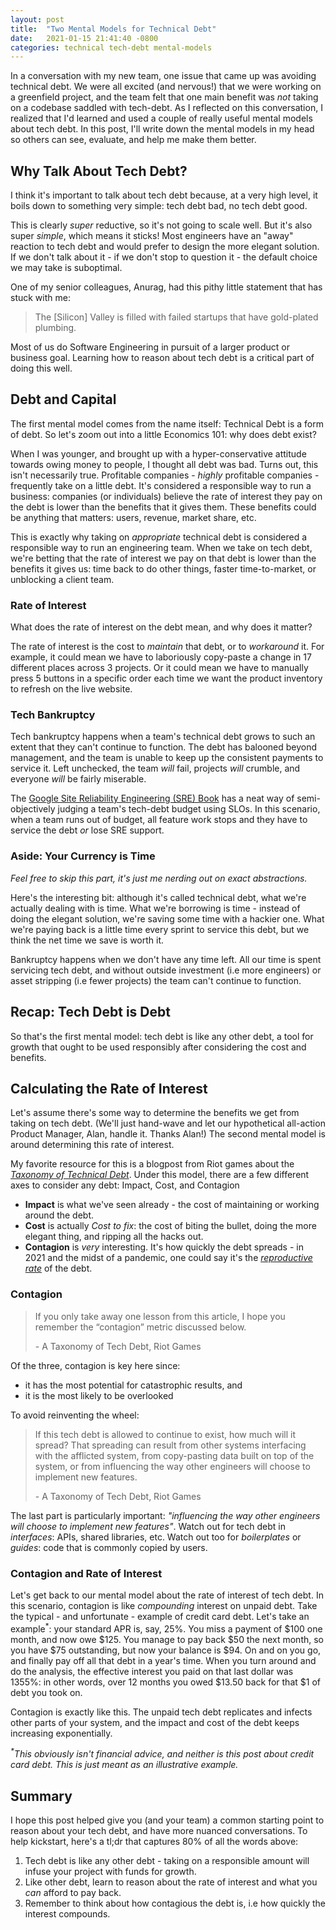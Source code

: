 ```yaml
---
layout: post
title:  "Two Mental Models for Technical Debt"
date:   2021-01-15 21:41:40 -0800
categories: technical tech-debt mental-models
---
```

In a conversation with my new team, one issue that came up was avoiding technical debt. We were all excited (and nervous!) that we were working on a greenfield project, and the team felt that one main benefit was _not_ taking on a codebase saddled with tech-debt. As I reflected on this conversation, I realized that I'd learned and used a couple of really useful mental models about tech debt. In this post, I'll write down the mental models in my head so others can see, evaluate, and help me make them better.

## Why Talk About Tech Debt?
I think it's important to talk about tech debt because, at a very high level, it boils down to something very simple: tech debt bad, no tech debt good.

This is clearly _super_ reductive, so it's not going to scale well. But it's also super _simple_, which means it sticks! Most engineers have an "away" reaction to tech debt and would prefer to design the more elegant solution. If we don't talk about it - if we don't stop to question it - the default choice we may take is suboptimal.

One of my senior colleagues, Anurag, had this pithy little statement that has stuck with me:
> The \[Silicon\] Valley is filled with failed startups that have gold-plated plumbing.

Most of us do Software Engineering in pursuit of a larger product or business goal. Learning how to reason about tech debt is a critical part of doing this well.

## Debt and Capital
The first mental model comes from the name itself: Technical Debt is a form of debt. So let's zoom out into a little Economics 101: why does debt exist?

When I was younger, and brought up with a hyper-conservative attitude towards owing money to people, I thought all debt was bad. Turns out, this isn't necessarily true. Profitable companies - _highly_ profitable companies - frequently take on a little debt. It's considered a responsible way to run a business: companies (or individuals) believe the rate of interest they pay on the debt is lower than the benefits that it gives them. These benefits could be anything that matters: users, revenue, market share, etc.

This is exactly why taking on _appropriate_ technical debt is considered a responsible way to run an engineering team. When we take on tech debt, we're betting that the rate of interest we pay on that debt is lower than the benefits it gives us: time back to do other things, faster time-to-market, or unblocking a client team.

### Rate of Interest
What does the rate of interest on the debt mean, and why does it matter?

The rate of interest is the cost to _maintain_ that debt, or to _workaround_ it. For example, it could mean we have to laboriously copy-paste a change in 17 different places across 3 projects. Or it could mean we have to manually press 5 buttons in a specific order each time we want the product inventory to refresh on the live website.

### Tech Bankruptcy
Tech bankruptcy happens when a team's technical debt grows to such an extent that they can't continue to function. The debt has balooned beyond management, and the team is unable to keep up the consistent payments to service it. Left unchecked, the team _will_ fail, projects _will_ crumble, and everyone _will_ be fairly miserable.

The [Google Site Reliability Engineering (SRE) Book][sre] has a neat way of semi-objectively judging a team's tech-debt budget using SLOs. In this scenario, when a team runs out of budget, all feature work stops and they have to service the debt _or_ lose SRE support.

### Aside: Your Currency is Time
_Feel free to skip this part, it's just me nerding out on exact abstractions._

Here's the interesting bit: although it's called technical debt, what we're actually dealing with is time. What we're borrowing is time - instead of doing the elegant solution, we're saving some time with a hackier one. What we're paying back is a little time every sprint to service this debt, but we think the net time we save is worth it.

Bankruptcy happens when we don't have any time left. All our time is spent servicing tech debt, and without outside investment (i.e more engineers) or asset stripping (i.e fewer projects) the team can't continue to function.

## Recap: Tech Debt is Debt
So that's the first mental model: tech debt is like any other debt, a tool for growth that ought to be used responsibly after considering the cost and benefits.

## Calculating the Rate of Interest
Let's assume there's some way to determine the benefits we get from taking on tech debt. (We'll just hand-wave and let our hypothetical all-action Product Manager, Alan, handle it. Thanks Alan!) The second mental model is around determining this rate of interest.

My favorite resource for this is a blogpost from Riot games about the _[Taxonomy of Technical Debt][riot]_. Under this model, there are a few different axes to consider any debt: Impact, Cost, and Contagion

* **Impact** is what we've seen already - the cost of maintaining or working around the debt.
* **Cost** is actually _Cost to fix_: the cost of biting the bullet, doing the more elegant thing, and ripping all the hacks out.
* **Contagion** is _very_ interesting. It's how quickly the debt spreads - in 2021 and the midst of a pandemic, one could say it's the _[reproductive rate][ro]_ of the debt.

### Contagion
> If you only take away one lesson from this article, I hope you remember the “contagion” metric discussed below.
> 
> \- A Taxonomy of Tech Debt, Riot Games

Of the three, contagion is key here since:

* it has the most potential for catastrophic results, and
* it is the most likely to be overlooked

To avoid reinventing the wheel:
> If this tech debt is allowed to continue to exist, how much will it spread? That spreading can result from other systems interfacing with the afflicted system, from copy-pasting data built on top of the system, or from influencing the way other engineers will choose to implement new features.
> 
> \- A Taxonomy of Tech Debt, Riot Games

The last part is particularly important: _"influencing the way other engineers will choose to implement new features"_. Watch out for tech debt in _interfaces_: APIs, shared libraries, etc. Watch out too for _boilerplates_ or _guides_: code that is commonly copied by users.

### Contagion and Rate of Interest
Let's get back to our mental model about the rate of interest of tech debt. In this scenario, contagion is like _compounding_ interest on unpaid debt. Take the typical - and unfortunate - example of credit card debt. Let's take an example<sup>*</sup>: your standard APR is, say, 25%. You miss a payment of $100 one month, and now owe $125. You manage to pay back $50 the next month, so you have $75 outstanding, but now your balance is $94. On and on you go, and finally pay off all that debt in a year's time. When you turn around and do the analysis, the effective interest you paid on that last dollar was 1355%: in other words, over 12 months you owed $13.50 back for that $1 of debt you took on.

Contagion is exactly like this. The unpaid tech debt replicates and infects other parts of your system, and the impact and cost of the debt keeps increasing exponentially.

_<sup>*</sup>This obviously isn't financial advice, and neither is this post about credit card debt. This is just meant as an illustrative example._

## Summary
I hope this post helped give you (and your team) a common starting point to reason about your tech debt, and have more nuanced conversations. To help kickstart, here's a tl;dr that captures 80% of all the words above:

1. Tech debt is like any other debt - taking on a responsible amount will infuse your project with funds for growth.
2. Like other debt, learn to reason about the rate of interest and what you _can_ afford to pay back.
3. Remember to think about how contagious the debt is, i.e how quickly the interest compounds.

<!-- References -->
[sre]: https://sre.google/sre-book/table-of-contents/
[riot]: https://technology.riotgames.com/news/taxonomy-tech-debt
[ro]: https://en.wikipedia.org/wiki/Basic_reproduction_number

